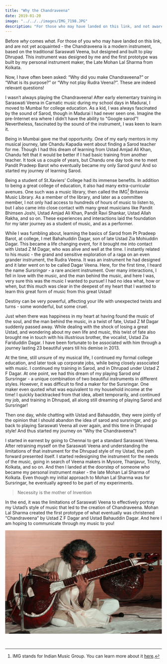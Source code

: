```yaml
---
title: "Why the Chandraveena"
date: 2019-01-20
image: "../../../images/IMG_7198.JPG"
description: "For those who may have landed on this link, and not aware - Chandraveena is a modern instrument, based on the more traditional Saraswati Veena, but designed and built to play Dhrupad. This instrument was designed by me, and the first prototype was built my personal instrument maker, the Late Mohan Lal Sharma from Kolkata."
---
```

Before *why* comes *what*. For those of you who may have landed on this link, and are not yet acquainted - the Chandraveena is a modern instrument, based on the traditional Saraswati Veena, but designed and built to play Dhrupad. This instrument was designed by me and the first prototype was built by my personal instrument maker, the Late Mohan Lal Sharma from Kolkata.

Now, I have often been asked: “Why did you make Chandraveena?” or “What is its purpose?” or “Why not play Rudra Veena?”. These are indeed relevant questions!

I wasn’t always playing the Chandraveena! After early elementary training in Saraswati Veena in Carnatic music during my school days in Madurai, I moved to Mumbai for college education. As a kid, I was always fascinated by the sound of Sarod, though in Madurai I had never seen one. Imagine the pre-Internet era where I didn’t have the ability to "Google sarod"! Nevertheless, fascinated by the sound of the instrument, I was keen to learn it.

Being in Mumbai gave me that opportunity. One of my early mentors in my musical journey, late Chandu Kapadia went about finding a Sarod teacher for me. Though I had this dream of learning from Ustad Amjad Ali Khan, Chandu felt that it would be better if I had basic training from another teacher. It took us a couple of years, but Chandu one day took me to meet Pandit Pradeep Barot who eventually became my only Sarod guru! And so started my journey of learning Sarod.

Being a student of St.Xaviers’ College had its immense benefits. In addition to being a great college of education, it also had many extra-curricular avenues. One such was a music library, then called the IMG[^1] Britannia Music Library. As a member of the library, and later as a committee member, I not only had access to hundreds of hours of music to listen to, but I also came into close contact with many great musicians like Pandit Bhimsen Joshi, Ustad Amjad Ali Khan, Pandit Ravi Shankar, Ustad Allah Rakha, and so on. These experiences and interactions laid the foundation for my later journey as a student of music, and as a performer.

[^1]: IMG stands for Indian Music Group. You can learn more about it [here](http://xaviers.edu/main/index.php/indian-music-group-img).

While I was fumbling about, learning the basics of Sarod from Pt Pradeep Barot, at college, I met Bahahuddin Dagar, son of late Ustad Zia Mohiuddin Dagar. This became a life changing event, for it brought me into contact with Ustad Z M Dagar, who was alive and well at the time. I instantly related to his music - the grand and sensitive exploration of a raga on an even grander instrument, the Rudra Veena. It was an instrument he had designed and it later went on to be called Dagar Veena. Here, for the first time, I heard the name *Sursringar* - a rare ancient instrument. Over many interactions, I fell in love with the music, and the man behind the music, and here I was, very sure this was the music I wanted to pursue! I had no idea what, how or when, but this much was clear in the deepest of my heart that I wanted to learn this great form of music from this great Ustad!

Destiny can be very powerful, affecting your life with unexpected twists and turns - some wonderful, but some cruel.

Just when there was happiness in my heart at having found the music of the soul, and the man behind the music, in a twist of fate, Ustad Z M Dagar suddenly passed away. While dealing with the shock of losing a great Ustad, and wondering about my own life and music, this twist of fate also brought me in touch with his illustrious brother, the vocalist, Ustad Zia Fariduddin Dagar. I have been fortunate to be associated with him through a journey lasting 23 beautiful years till his demise in 2013.

At the time, still unsure of my musical life, I continued my formal college education, and later took up corporate jobs, while being closely associated with music. I continued my training in Sarod, and in Dhrupad under Ustad Z F Dagar. At one point, we had this dream of my playing Sarod *and* Sursringar - a unique combination of two beautiful instruments in different styles. However, it was difficult to find a maker for the Sursringar. One maker even quoted what was equivalent to my household income at the time! I quickly backtracked from that idea, albeit temporarily, and continued my job, and training in Dhrupad, all along still dreaming of playing Sarod and Sursringar!

Then one day, while chatting with Ustad and Bahauddin, they were jointly of the opinion that I should abandon the idea of sarod and sursringar, and go back to playing Saraswati Veena all over again, and this time in Dhrupad style! And thus started my journey on “Why the Chandraveena”!

I started in earnest by going to Chennai to get a standard Saraswati Veena. After retraining myself on the Saraswati Veena and understanding the limitations of that instrument for the Dhrupad style of my Ustad, the path forward presented itself. I started redesigning the instrument for the needs of the music, going in search of Veena makers in Mysore, Thanjavur, Trichy, Kolkata, and so on. And then I landed at the doorstep of someone who became my personal instrument maker - the late Mohan Lal Sharma of Kolkata. Even though my initial approach to Mohan Lal Sharma was for Sursringar, he eventually agreed to be part of my experiments.

> Necessity is the mother of Invention

In the end, it was the limitations of Saraswati Veena to effectively portray my Ustad’s style of music that led to the creation of Chandraveena. Mohan Lal Sharma created the first prototype of what eventually was christened “Chandraveena” by Ustad Z F Dagar and Ustad Bahauddin Dagar. And here I am hoping to communicate through my music to you!

![Balachander](IMG_7198.JPG)

<br>
